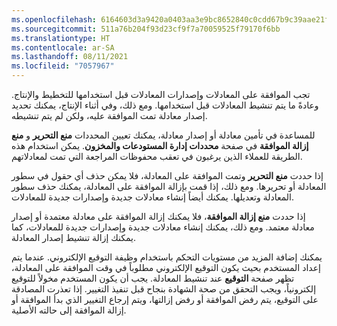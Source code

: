 ```yaml
---
ms.openlocfilehash: 6164603d3a9420a0403aa3e9bc8652840c0cdd67b9c39aae21f2b29e5c0d8692
ms.sourcegitcommit: 511a76b204f93d23cf9f7a70059525f79170f6bb
ms.translationtype: HT
ms.contentlocale: ar-SA
ms.lasthandoff: 08/11/2021
ms.locfileid: "7057967"
---
```

تجب الموافقة على المعادلات وإصدارات المعادلات قبل استخدامها للتخطيط والإنتاج. وعادةً ما يتم تنشيط المعادلات قبل استخدامها. ومع ذلك، وفي أثناء الإنتاج، يمكنك تحديد إصدار معادلة تمت الموافقة عليه، ولكن لم يتم تنشيطه.

للمساعدة في تأمين معادلة أو إصدار معادلة، يمكنك تعيين المحددات **منع التحرير** و **منع إزالة الموافقة** في صفحة **محددات إدارة المستودعات والمخزون**. يمكن استخدام هذه الطريقة للعملاء الذين يرغبون في تعقب محفوظات المراجعة التي تمت لمعادلاتهم.

إذا حددت **منع التحرير** وتمت الموافقة على المعادلة، فلا يمكن حذف أي حقول في سطور المعادلة أو تحريرها. ومع ذلك، إذا قمت بإزالة الموافقة على المعادلة، يمكنك حذف سطور المعادلة وتعديلها. يمكنك أيضاً إنشاء معادلات جديدة وإصدارات جديدة للمعادلات.

إذا حددت **منع إزالة الموافقة**، فلا يمكنك إزالة الموافقة على معادلة معتمدة أو إصدار معادلة معتمد. ومع ذلك، يمكنك إنشاء معادلات جديدة وإصدارات جديدة للمعادلات، كما يمكنك إزالة تنشيط إصدار المعادلة.

يمكنك إضافة المزيد من مستويات التحكم باستخدام وظيفة التوقيع الإلكتروني. عندما يتم إعداد المستخدم بحيث يكون التوقيع الإلكتروني مطلوباً في وقت الموافقة على المعادلة، تظهر صفحة **التوقيع** عند تنشيط المعادلة. يجب أن يكون المستخدم مخولاً للتوقيع إلكترونياً، ويجب التحقق من صحة الشهادة بنجاح قبل تنفيذ التغيير. إذا تعذرت المصادقة على التوقيع، يتم رفض الموافقة أو رفض إزالتها، ويتم إرجاع التغيير الذي بدأ الموافقة أو إزالة الموافقة إلى حالته الأصلية.

